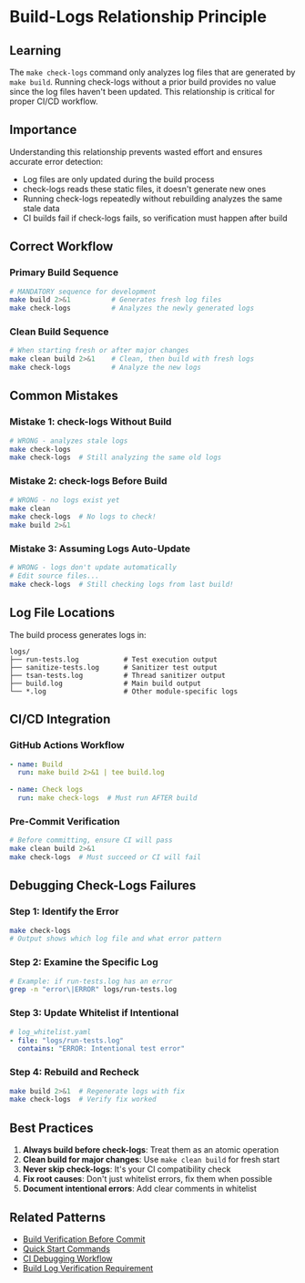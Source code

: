 # Build-Logs Relationship Principle

## Learning
The `make check-logs` command only analyzes log files that are generated by `make build`. Running check-logs without a prior build provides no value since the log files haven't been updated. This relationship is critical for proper CI/CD workflow.

## Importance
Understanding this relationship prevents wasted effort and ensures accurate error detection:
- Log files are only updated during the build process
- check-logs reads these static files, it doesn't generate new ones
- Running check-logs repeatedly without rebuilding analyzes the same stale data
- CI builds fail if check-logs fails, so verification must happen after build

## Correct Workflow

### Primary Build Sequence
```bash
# MANDATORY sequence for development
make build 2>&1          # Generates fresh log files
make check-logs          # Analyzes the newly generated logs
```

### Clean Build Sequence
```bash
# When starting fresh or after major changes
make clean build 2>&1    # Clean, then build with fresh logs
make check-logs          # Analyze the new logs
```

## Common Mistakes

### Mistake 1: check-logs Without Build
```bash
# WRONG - analyzes stale logs
make check-logs
make check-logs  # Still analyzing the same old logs
```

### Mistake 2: check-logs Before Build
```bash
# WRONG - no logs exist yet
make clean
make check-logs  # No logs to check!
make build 2>&1
```

### Mistake 3: Assuming Logs Auto-Update
```bash
# WRONG - logs don't update automatically
# Edit source files...
make check-logs  # Still checking logs from last build!
```

## Log File Locations

The build process generates logs in:
```
logs/
├── run-tests.log           # Test execution output
├── sanitize-tests.log      # Sanitizer test output
├── tsan-tests.log          # Thread sanitizer output
├── build.log               # Main build output
└── *.log                   # Other module-specific logs
```

## CI/CD Integration

### GitHub Actions Workflow
```yaml
- name: Build
  run: make build 2>&1 | tee build.log
  
- name: Check logs
  run: make check-logs  # Must run AFTER build
```

### Pre-Commit Verification
```bash
# Before committing, ensure CI will pass
make clean build 2>&1
make check-logs  # Must succeed or CI will fail
```

## Debugging Check-Logs Failures

### Step 1: Identify the Error
```bash
make check-logs
# Output shows which log file and what error pattern
```

### Step 2: Examine the Specific Log
```bash
# Example: if run-tests.log has an error
grep -n "error\|ERROR" logs/run-tests.log
```

### Step 3: Update Whitelist if Intentional
```yaml
# log_whitelist.yaml
- file: "logs/run-tests.log"
  contains: "ERROR: Intentional test error"
```

### Step 4: Rebuild and Recheck
```bash
make build 2>&1  # Regenerate logs with fix
make check-logs  # Verify fix worked
```

## Best Practices

1. **Always build before check-logs**: Treat them as an atomic operation
2. **Clean build for major changes**: Use `make clean build` for fresh start
3. **Never skip check-logs**: It's your CI compatibility check
4. **Fix root causes**: Don't just whitelist errors, fix them when possible
5. **Document intentional errors**: Add clear comments in whitelist

## Related Patterns
- [Build Verification Before Commit](build-verification-before-commit.md)
- [Quick Start Commands](quick-start-commands.md)
- [CI Debugging Workflow](github-actions-debugging-workflow.md)
- [Build Log Verification Requirement](build-log-verification-requirement.md)